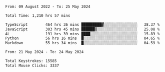 <!--START_SECTION:waka-->

```txt
From: 09 August 2022 - To: 25 May 2024

Total Time: 1,210 hrs 57 mins

TypeScript        464 hrs 36 mins █████████▓░░░░░░░░░░░░░░░   38.37 %
JavaScript        303 hrs 45 mins ██████▒░░░░░░░░░░░░░░░░░░   25.08 %
AL                191 hrs 39 mins ████░░░░░░░░░░░░░░░░░░░░░   15.83 %
Python            56 hrs 16 mins  █░░░░░░░░░░░░░░░░░░░░░░░░   04.65 %
Markdown          55 hrs 34 mins  █░░░░░░░░░░░░░░░░░░░░░░░░   04.59 %
```

<!--END_SECTION:waka-->
<!--END_SECTION:activity-->
<!--END_SECTION:activity-->
<!--END_SECTION:activity-->
<!--END_SECTION:activity-->
<!--START_SECTION:activity-->
<!--START_SECTION:activity-->

```txt
From: 21 May 2024 - To: 24 May 2024

Total Keystrokes: 15585
Total Mouse Clicks: 3337
```

<!--END_SECTION:activity-->
<!--END_SECTION:activity-->
